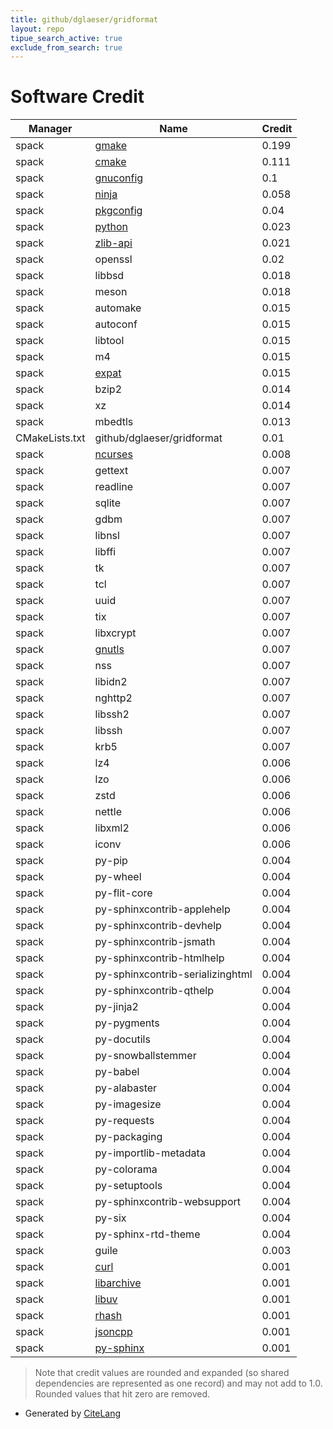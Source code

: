 ```yaml
---
title: github/dglaeser/gridformat
layout: repo
tipue_search_active: true
exclude_from_search: true
---
```

# Software Credit

|Manager|Name|Credit|
|-------|----|------|
|spack|[gmake](https://www.gnu.org/software/make/)|0.199|
|spack|[cmake](https://www.cmake.org)|0.111|
|spack|[gnuconfig](https://www.gnu.org/software/config/)|0.1|
|spack|[ninja](https://ninja-build.org/)|0.058|
|spack|[pkgconfig](http://pkgconf.org/)|0.04|
|spack|[python](https://www.python.org/)|0.023|
|spack|[zlib-api](https://github.com/zlib-ng/zlib-ng)|0.021|
|spack|openssl|0.02|
|spack|libbsd|0.018|
|spack|meson|0.018|
|spack|automake|0.015|
|spack|autoconf|0.015|
|spack|libtool|0.015|
|spack|m4|0.015|
|spack|[expat](https://libexpat.github.io/)|0.015|
|spack|bzip2|0.014|
|spack|xz|0.014|
|spack|mbedtls|0.013|
|CMakeLists.txt|github/dglaeser/gridformat|0.01|
|spack|[ncurses](https://invisible-island.net/ncurses/ncurses.html)|0.008|
|spack|gettext|0.007|
|spack|readline|0.007|
|spack|sqlite|0.007|
|spack|gdbm|0.007|
|spack|libnsl|0.007|
|spack|libffi|0.007|
|spack|tk|0.007|
|spack|tcl|0.007|
|spack|uuid|0.007|
|spack|tix|0.007|
|spack|libxcrypt|0.007|
|spack|[gnutls](https://www.gnutls.org)|0.007|
|spack|nss|0.007|
|spack|libidn2|0.007|
|spack|nghttp2|0.007|
|spack|libssh2|0.007|
|spack|libssh|0.007|
|spack|krb5|0.007|
|spack|lz4|0.006|
|spack|lzo|0.006|
|spack|zstd|0.006|
|spack|nettle|0.006|
|spack|libxml2|0.006|
|spack|iconv|0.006|
|spack|py-pip|0.004|
|spack|py-wheel|0.004|
|spack|py-flit-core|0.004|
|spack|py-sphinxcontrib-applehelp|0.004|
|spack|py-sphinxcontrib-devhelp|0.004|
|spack|py-sphinxcontrib-jsmath|0.004|
|spack|py-sphinxcontrib-htmlhelp|0.004|
|spack|py-sphinxcontrib-serializinghtml|0.004|
|spack|py-sphinxcontrib-qthelp|0.004|
|spack|py-jinja2|0.004|
|spack|py-pygments|0.004|
|spack|py-docutils|0.004|
|spack|py-snowballstemmer|0.004|
|spack|py-babel|0.004|
|spack|py-alabaster|0.004|
|spack|py-imagesize|0.004|
|spack|py-requests|0.004|
|spack|py-packaging|0.004|
|spack|py-importlib-metadata|0.004|
|spack|py-colorama|0.004|
|spack|py-setuptools|0.004|
|spack|py-sphinxcontrib-websupport|0.004|
|spack|py-six|0.004|
|spack|py-sphinx-rtd-theme|0.004|
|spack|guile|0.003|
|spack|[curl](https://curl.se/)|0.001|
|spack|[libarchive](https://www.libarchive.org)|0.001|
|spack|[libuv](https://libuv.org)|0.001|
|spack|[rhash](https://sourceforge.net/projects/rhash/)|0.001|
|spack|[jsoncpp](https://github.com/open-source-parsers/jsoncpp)|0.001|
|spack|[py-sphinx](https://www.sphinx-doc.org/en/master/)|0.001|


> Note that credit values are rounded and expanded (so shared dependencies are represented as one record) and may not add to 1.0. Rounded values that hit zero are removed.


- Generated by [CiteLang](https://github.com/vsoch/citelang)
